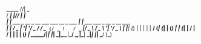 >>>>>>>>>>>>>>>>>>>>>>>>>>>>>>>>>>>>>>>>>>>>>>>>>>>>>>>>>>>>>>>>>>>>>>>>>>>>>>>>>>>>>>>>>>>>>>>>>>>>>>>>>>>>>>>>>>>>>>>>>>>>>>>>>>>>>>>>>>>>>>>>>>>>>>>>>>>>
>>>>>>>>>>>>>>>>>>>>>>>>>>>>>>>>>>>>>>>>>>>>>>>>>>>>>>>>>>>>>>>>>>>>>>>>>>>>>>>>>>>>>>>>>>>>>>>>>>>>>>>>>>>>>>>>>>>>>>>>>>>>>>>>>>>>>>>>>>>>>>>>>>>>>>>>>>>>
>>>>>>>>>>>>>>>>>>>>>>>>>>>>>>>>>>>>>>>>>>>>>>>>>>>>>>>>>>>>>>>>>>>>>>>>>>>>>>>>>>>>>>>>>>>>>>>>>>>>>>>>>>>>>>>>>>>>>>>>>>>>>>>>>>>>>>>>>>>>>>>>>>>>>>>>>>>>
>>>>>>>>>>>>>>>>>>>>>>>>>>>>>>>>>>>>>>>>>>>>>>>>>>>>>>>>>>>>>>>>>>>>>>>>>>>>>>>>>>>>>>>>>>>>>>>>>>>>>>>>>>>>>>>>>>>>>>>>>>>>>>>>>>>>>>>>>>>>>>>>>>>>>>>>>>>>
>>>>>>>>>>>>>>>>>>>>>>>>>>>>>>>>>>>>>>>>>>>>>>>>>>>>>>>>>>>>>>>>>>>>>>>>>>>>>>>>>>>>>>>>>>>>>>>>>>>>>>>>>>>>>>>>>>>>>>>>>>>>>>>>>>>>>>>>>>>>>>>>>>>>>>>>>>>>


   _____                         /\/|             _                            
  / ____|                       |/\/             | |                           
 | |     ___  _ __ _ __ ___  ___ __ _  ___     __| | ___    ___ _ __ _ __ ___  
 | |    / _ \| '__| '__/ _ \/ __/ _` |/ _ \   / _` |/ _ \  / _ \ '__| '__/ _ \ 
 | |___| (_) | |  | | |  __/ (_| (_| | (_) | | (_| |  __/ |  __/ |  | | | (_) |
  \_____\___/|_|  |_|  \___|\___\__,_|\___/   \__,_|\___|  \___|_|  |_|  \___/ 
                             )_)                                               
                                                                               